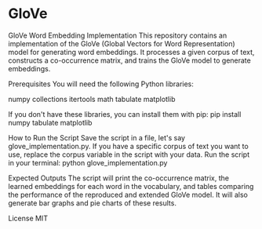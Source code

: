 # GloVe

GloVe Word Embedding Implementation
This repository contains an implementation of the GloVe (Global Vectors for Word Representation) model for generating word embeddings. It processes a given corpus of text, constructs a co-occurrence matrix, and trains the GloVe model to generate embeddings.

Prerequisites
You will need the following Python libraries:

numpy
collections
itertools
math
tabulate
matplotlib

If you don't have these libraries, you can install them with pip:
pip install numpy tabulate matplotlib

How to Run the Script
Save the script in a file, let's say glove_implementation.py.
If you have a specific corpus of text you want to use, replace the corpus variable in the script with your data.
Run the script in your terminal:
python glove_implementation.py

Expected Outputs
The script will print the co-occurrence matrix, the learned embeddings for each word in the vocabulary, and tables comparing the performance of the reproduced and extended GloVe model. It will also generate bar graphs and pie charts of these results.

License
MIT
